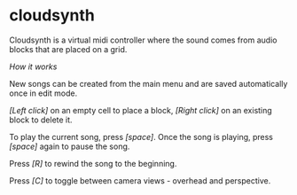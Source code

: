 # cloudsynth

Cloudsynth is a virtual midi controller where the sound comes from audio blocks that are placed on a grid.

*How it works*

New songs can be created from the main menu and are saved automatically once in edit mode.

*[Left click]* on an empty cell to place a block, *[Right click]* on an existing block to delete it.

To play the current song, press *[space]*. Once the song is playing, press *[space]* again to pause the song.

Press *[R]* to rewind the song to the beginning.

Press *[C]* to toggle between camera views - overhead and perspective.

